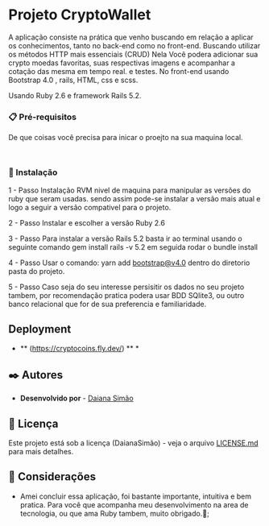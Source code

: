 
# Projeto CryptoWallet

A aplicação consiste na prática que venho buscando em relação a aplicar os conhecimentos, tanto no back-end como no front-end.
Buscando utilizar os métodos HTTP mais essenciais (CRUD)
Nela Você podera adicionar sua crypto moedas favoritas, suas respectivas imagens e acompanhar a cotação das mesma em tempo real.
 e testes.
No front-end usando Bootstrap 4.0 , rails, HTML, css e scss.

Usando Ruby 2.6 e framework Rails 5.2.


### 📋 Pré-requisitos

De que coisas você precisa para inicar o proejto na sua maquina local.

```


```

### 🔧 Instalação
1 - Passo
Instalação RVM nivel de maquina
para manipular as versões do ruby que seram usadas.
sendo assim pode-se instalar a versão mais atual e logo a seguir
a versão compativel para o projeto.

2 - Passo
Instalar e escolher a versão Ruby 2.6 

3 - Passo
Para instalar a versão Rails 5.2 basta ir ao terminal usando o seguinte comando
gem install rails -v 5.2
em seguida rodar o bundle install

4 - Passo
Usar o comando: yarn add bootstrap@v4.0
dentro do diretorio pasta do projeto.

5 - Passo 
Caso seja do seu interesse persisitir os dados no seu projeto tambem, por recomendação pratica podera usar BDD SQlite3, ou outro banco relacional que for de sua preferencia e familiaridade.

## Deployment

* ** (https://cryptocoins.fly.dev/) ** *

## ✒️ Autores

* **Desenvolvido por**  - [Daiana Simão](https://github.com/DaianaSimao)

## 📄 Licença

Este projeto está sob a licença (DaianaSimão) - veja o arquivo [LICENSE.md](https://github.com/DaianaSimao/Portfolio/blob/main/LICENSE) para mais detalhes.

## 🎁 Considerações

* Amei concluir essa aplicação, foi bastante importante, intuitiva e bem pratica.
Para você que acompanha meu desenvolvimento na area de tecnologia, ou que ama Ruby tambem, muito obrigado.📢;
